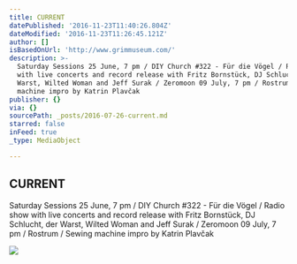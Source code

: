 ```yaml
---
title: CURRENT
datePublished: '2016-11-23T11:40:26.804Z'
dateModified: '2016-11-23T11:26:45.121Z'
author: []
isBasedOnUrl: 'http://www.grimmuseum.com/'
description: >-
  Saturday Sessions 25 June, 7 pm / DIY Church #322 - Für die Vögel / Radio show
  with live concerts and record release with Fritz Bornstück, DJ Schlucht, der
  Warst, Wilted Woman and Jeff Surak / Zeromoon 09 July, 7 pm / Rostrum / Sewing
  machine impro by Katrin Plavčak
publisher: {}
via: {}
sourcePath: _posts/2016-07-26-current.md
starred: false
inFeed: true
_type: MediaObject

---
```

<article style=""><h1>CURRENT</h1><p>Saturday Sessions 25 June, 7 pm / DIY Church #322 - Für die Vögel / Radio show with live concerts and record release with Fritz Bornstück, DJ Schlucht, der Warst, Wilted Woman and Jeff Surak / Zeromoon 09 July, 7 pm / Rostrum / Sewing machine impro by Katrin Plavčak</p><img src="http://www.grimmuseum.com/files/stacks_image_1519.jpg" /></article>